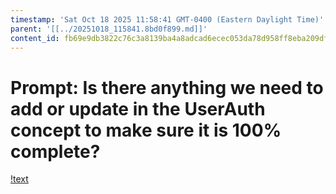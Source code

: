 ```yaml
---
timestamp: 'Sat Oct 18 2025 11:58:41 GMT-0400 (Eastern Daylight Time)'
parent: '[[../20251018_115841.8bd0f899.md]]'
content_id: fb69e9db3822c76c3a8139ba4a8adcad6ecec053da78d958ff8eba209df060c7
---
```


# Prompt: Is there anything we need to add or update in the UserAuth concept to make sure it is 100% complete?

[!text](../../../context/design/concepts/UserAuth/UserAuth.md/steps/_.40f860ec.md)
